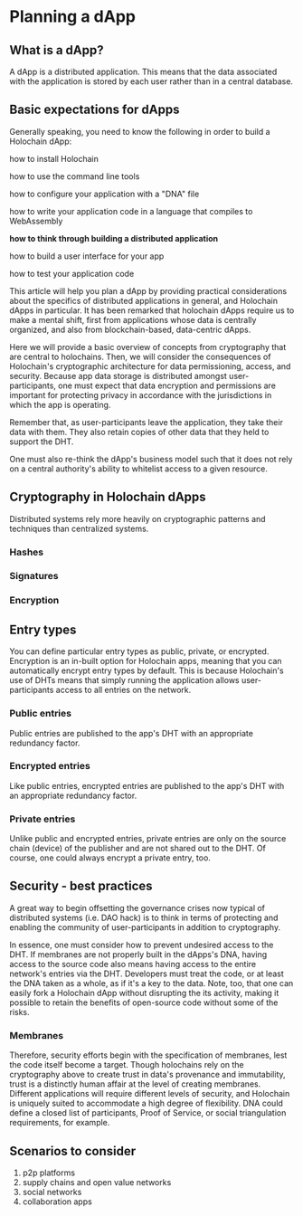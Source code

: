 # Planning a dApp

## What is a dApp? 
A dApp is a distributed application. This means that the data associated with the application is stored by each user rather than in a central database.  

## Basic expectations for dApps
Generally speaking, you need to know the following in order to build a Holochain dApp:

   how to install Holochain
   
   how to use the command line tools
   
   how to configure your application with a "DNA" file
   
   how to write your application code in a language that compiles to WebAssembly 
   
   **how to think through building a distributed application** 

   how to build a user interface for your app
   
   how to test your application code

This article will help you plan a dApp by providing practical considerations about the specifics of distributed applications in general, and Holochain dApps in particular. It has been remarked that holochain dApps require us to make a mental shift, first from applications whose data is centrally organized, and also from blockchain-based, data-centric dApps.

Here we will provide a basic overview of concepts from cryptography that are central to holochains. 
Then, we will consider the consequences of Holochain's cryptographic architecture for data permissioning, access, and security. 
Because app data storage is distributed amongst user-participants, one must expect that data encryption and permissions are important for protecting privacy in accordance with the jurisdictions in which the app is operating.

Remember that, as user-participants leave the application, they take their data with them. They also retain copies of other data that they held to support the DHT.  

One must also re-think the dApp's business model such that it does not rely on a central authority's ability to whitelist access to a given resource. 

## Cryptography in Holochain dApps
Distributed systems rely more heavily on cryptographic patterns and techniques than centralized systems. 

### Hashes

### Signatures 

### Encryption

## Entry types 
You can define particular entry types as public, private, or encrypted. Encryption is an in-built option for Holochain apps, meaning that you can automatically encrypt entry types by default.
This is because Holochain's use of DHTs means that simply running the application allows user-participants access to all entries on the network.

### Public entries
Public entries are published to the app's DHT with an appropriate redundancy factor. 

### Encrypted entries
Like public entries, encrypted entries are published to the app's DHT with an appropriate redundancy factor.

### Private entries
Unlike public and encrypted entries, private entries are only on the source chain (device) of the publisher and are not shared out to the DHT. 
Of course, one could always encrypt a private entry, too. 

## Security - best practices
A great way to begin offsetting the governance crises now typical of distributed systems (i.e. DAO hack) is to think in terms of protecting and enabling the community of user-participants in addition to cryptography.    

In essence, one must consider how to prevent undesired access to the DHT. If membranes are not properly built in the dApps's DNA, having access to the source code also means having access to the entire network's entries via the DHT. Developers must treat the code, or at least the DNA taken as a whole, as if it's a key to the data. Note, too, that one can easily fork a Holochain dApp without disrupting the its activity, making it possible to retain the benefits of open-source code without some of the risks.

### Membranes

Therefore, security efforts begin with the specification of membranes, lest the code itself become a target. Though holochains rely on the cryptography above to create trust in data's provenance and immutability, trust is a distinctly human affair at the level of creating membranes. Different applications will require different levels of security, and Holochain is uniquely suited to accommodate a high degree of flexibility. DNA could define a closed list of participants, Proof of Service, or social triangulation requirements, for example.  
 
## Scenarios to consider
1. p2p platforms
2. supply chains and open value networks
3. social networks 
4. collaboration apps

